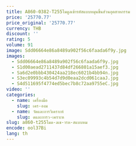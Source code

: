 ```yaml
---
title: A860-0382-T255โมดูลเข้ารหัสแบบหมุนชิ้นส่วนอุตสาหกรรม
price: '25770.77'
price_original: '25770.77'
currency: THB
discount: ''
rating: 5
volume: 91
image: Sdd06664e86a8489a902f56c6faada6f9y.jpg
images:
  - Sdd06664e86a8489a902f56c6faada6f9y.jpg
  - S1d00aead2711437d84df266801a15aef3.jpg
  - Sa6d2e0bbb430424aa218ec6021b4bb94n.jpg
  - S3ec09993c4b54d7d9d0eaa2dcd061caaJ.jpg
  - S4d511695f4774ed5bec7b8c72aa9755eC.jpg
video: ''
categories:
  - name: เครื่องมือ
    slug: เคร-องม
  - name: วัดและการวิเคราะห์
    slug: ดและการว-เคราะห
slug: a860-t255โมด-ลเข-ารห-สแบบหม
encode: ool37Bi
lang: th
---
```

  